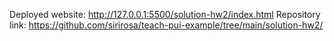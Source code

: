 Deployed website: http://127.0.0.1:5500/solution-hw2/index.html 
Repository link: https://github.com/sirirosa/teach-pui-example/tree/main/solution-hw2/
